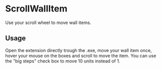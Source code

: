 # ScrollWallItem
Use your scroll wheel to move wall items.

## Usage
Open the extension directly trough the .exe, move your wall item once, hover your mouse on the boxes and scroll to move the item.
You can use the "big steps" check box to move 10 units instead of 1.
